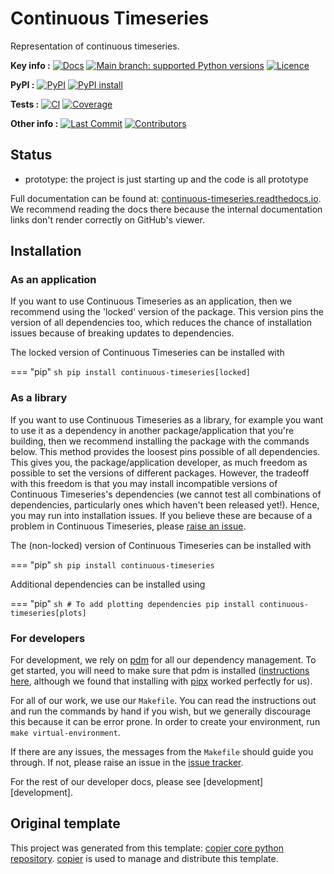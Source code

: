<!--- --8<-- [start:description] -->
# Continuous Timeseries

Representation of continuous timeseries.

**Key info :**
[![Docs](https://readthedocs.org/projects/continuous-timeseries/badge/?version=latest)](https://continuous-timeseries.readthedocs.io)
[![Main branch: supported Python versions](https://img.shields.io/python/required-version-toml?tomlFilePath=https%3A%2F%2Fraw.githubusercontent.com%2Fopenscm%2Fcontinuous-timeseries%2Fmain%2Fpyproject.toml)](https://github.com/openscm/continuous-timeseries/blob/main/pyproject.toml)
[![Licence](https://img.shields.io/pypi/l/continuous-timeseries?label=licence)](https://github.com/openscm/continuous-timeseries/blob/main/LICENCE)

**PyPI :**
[![PyPI](https://img.shields.io/pypi/v/continuous-timeseries.svg)](https://pypi.org/project/continuous-timeseries/)
[![PyPI install](https://github.com/openscm/continuous-timeseries/actions/workflows/install-pypi.yaml/badge.svg?branch=main)](https://github.com/openscm/continuous-timeseries/actions/workflows/install-pypi.yaml)

**Tests :**
[![CI](https://github.com/openscm/continuous-timeseries/actions/workflows/ci.yaml/badge.svg?branch=main)](https://github.com/openscm/continuous-timeseries/actions/workflows/ci.yaml)
[![Coverage](https://codecov.io/gh/openscm/continuous-timeseries/branch/main/graph/badge.svg)](https://codecov.io/gh/openscm/continuous-timeseries)

**Other info :**
[![Last Commit](https://img.shields.io/github/last-commit/openscm/continuous-timeseries.svg)](https://github.com/openscm/continuous-timeseries/commits/main)
[![Contributors](https://img.shields.io/github/contributors/openscm/continuous-timeseries.svg)](https://github.com/openscm/continuous-timeseries/graphs/contributors)
## Status

<!---

We recommend having a status line in your repo
to tell anyone who stumbles on your repository where you're up to.
Some suggested options:

- prototype: the project is just starting up and the code is all prototype
- development: the project is actively being worked on
- finished: the project has achieved what it wanted
  and is no longer being worked on, we won't reply to any issues
- dormant: the project is no longer worked on
  but we might come back to it,
  if you have questions, feel free to raise an issue
- abandoned: this project is no longer worked on
  and we won't reply to any issues
-->

- prototype: the project is just starting up and the code is all prototype

<!--- --8<-- [end:description] -->

Full documentation can be found at:
[continuous-timeseries.readthedocs.io](https://continuous-timeseries.readthedocs.io/en/latest/).
We recommend reading the docs there because the internal documentation links
don't render correctly on GitHub's viewer.

## Installation

<!--- --8<-- [start:installation] -->
### As an application

If you want to use Continuous Timeseries as an application,
then we recommend using the 'locked' version of the package.
This version pins the version of all dependencies too,
which reduces the chance of installation issues
because of breaking updates to dependencies.

The locked version of Continuous Timeseries can be installed with

=== "pip"
    ```sh
    pip install continuous-timeseries[locked]
    ```

### As a library

If you want to use Continuous Timeseries as a library,
for example you want to use it
as a dependency in another package/application that you're building,
then we recommend installing the package with the commands below.
This method provides the loosest pins possible of all dependencies.
This gives you, the package/application developer,
as much freedom as possible to set the versions of different packages.
However, the tradeoff with this freedom is that you may install
incompatible versions of Continuous Timeseries's dependencies
(we cannot test all combinations of dependencies,
particularly ones which haven't been released yet!).
Hence, you may run into installation issues.
If you believe these are because of a problem in Continuous Timeseries,
please [raise an issue](https://github.com/openscm/continuous-timeseries/issues).

The (non-locked) version of Continuous Timeseries can be installed with

=== "pip"
    ```sh
    pip install continuous-timeseries
    ```

Additional dependencies can be installed using

=== "pip"
    ```sh
    # To add plotting dependencies
    pip install continuous-timeseries[plots]
    ```

### For developers

For development, we rely on [pdm](https://pdm-project.org/en/latest/)
for all our dependency management.
To get started, you will need to make sure that pdm is installed
([instructions here](https://pdm-project.org/en/latest/#installation),
although we found that installing with [pipx](https://pipx.pypa.io/stable/installation/)
worked perfectly for us).

For all of our work, we use our `Makefile`.
You can read the instructions out and run the commands by hand if you wish,
but we generally discourage this because it can be error prone.
In order to create your environment, run `make virtual-environment`.

If there are any issues, the messages from the `Makefile` should guide you through.
If not, please raise an issue in the
[issue tracker](https://github.com/openscm/continuous-timeseries/issues).

For the rest of our developer docs, please see [development][development].

<!--- --8<-- [end:installation] -->

## Original template

This project was generated from this template:
[copier core python repository](https://gitlab.com/znicholls/copier-core-python-repository).
[copier](https://copier.readthedocs.io/en/stable/) is used to manage and
distribute this template.
